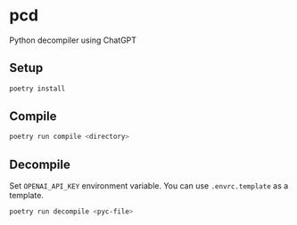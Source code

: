 # pcd

Python decompiler using ChatGPT

## Setup

```bash
poetry install
```

## Compile

```bash
poetry run compile <directory>
```

## Decompile

Set `OPENAI_API_KEY` environment variable. You can use `.envrc.template` as a template.

```bash
poetry run decompile <pyc-file>
```
